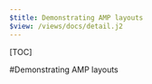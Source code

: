 ```yaml
---
$title: Demonstrating AMP layouts
$view: /views/docs/detail.j2
---
```


[TOC]

#Demonstrating AMP layouts

